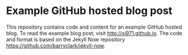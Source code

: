 # Example GitHub hosted blog post

This repository contains code and content for an example GitHub hosted blog. To read the example
blog post, visit <http://sj971.github.io>. The code and format is based on the Jekyll Now
repository <https://github.com/barryclark/jekyll-now>.
